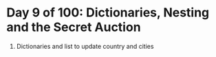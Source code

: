 # Day 9 of 100: Dictionaries, Nesting and the Secret Auction
1. Dictionaries and list to update country and cities 
